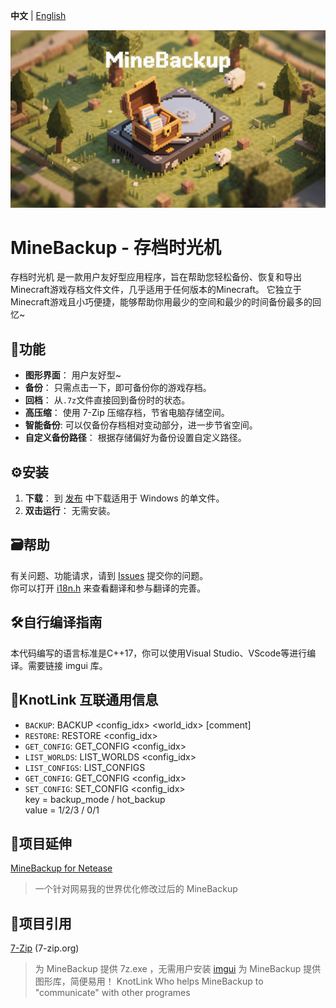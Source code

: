 **中文** | [English](README.md) <!-- lang -->

![MineBackup](MineBackup/MineBackup.png)

# MineBackup - 存档时光机

存档时光机 是一款用户友好型应用程序，旨在帮助您轻松备份、恢复和导出Minecraft游戏存档文件文件，几乎适用于任何版本的Minecraft。
它独立于Minecraft游戏且小巧便捷，能够帮助你用最少的空间和最少的时间备份最多的回忆~

## 📸功能

- **图形界面**： 用户友好型~
- **备份**： 只需点击一下，即可备份你的游戏存档。
- **回档**： 从`.7z`文件直接回到备份时的状态。
- **高压缩**： 使用 7-Zip 压缩存档，节省电脑存储空间。
- **智能备份**: 可以仅备份存档相对变动部分，进一步节省空间。
- **自定义备份路径**： 根据存储偏好为备份设置自定义路径。

## ⚙️安装

1. **下载**： 到 [发布](https://github.com/Leafuke/MineBackup/releases) 中下载适用于 Windows 的单文件。
2. **双击运行**： 无需安装。

## 🗃️帮助

有关问题、功能请求，请到 [Issues](https://github.com/Leafuke/MineBackup/issues) 提交你的问题。<br />
你可以打开 [i18n.h](MineBackup/i18n.h) 来查看翻译和参与翻译的完善。<br />

## 🛠️自行编译指南

本代码编写的语言标准是C++17，你可以使用Visual Studio、VScode等进行编译。需要链接 imgui 库。

## 🔗KnotLink 互联通用信息

- `BACKUP`: BACKUP <config_idx> <world_idx> [comment]
- `RESTORE`: RESTORE <config_idx>
- `GET_CONFIG`: GET_CONFIG <config_idx>
- `LIST_WORLDS`: LIST_WORLDS <config_idx>
- `LIST_CONFIGS`: LIST_CONFIGS
- `GET_CONFIG`: GET_CONFIG <config_idx>
- `SET_CONFIG`: SET_CONFIG <config_idx> <key> <value> <br />
 key = backup_mode / hot_backup<br />
 value = 1/2/3     /  0/1

## 🔗项目延伸

[MineBackup for Netease](https://github.com/Leafuke/MineBackup-for-NetEase)
> 一个针对网易我的世界优化修改过后的 MineBackup

## 📄项目引用

[7-Zip](https://github.com/ip7z/7zip) (7-zip.org)
> 为 MineBackup 提供 7z.exe ，无需用户安装
[imgui](https://github.com/ocornut/imgui) 
> 为 MineBackup 提供图形库，简便易用！
KnotLink
> Who helps MineBackup to "communicate" with other programes
